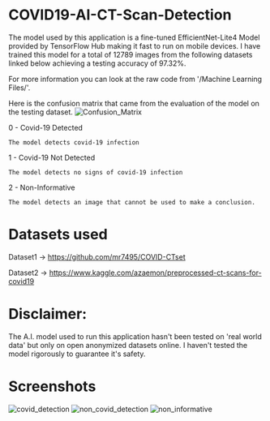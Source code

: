 # COVID19-AI-CT-Scan-Detection

The model used by this application is a fine-tuned EfficientNet-Lite4 Model provided by TensorFlow Hub making it fast to run on mobile devices. 
I have trained this model for a total of 12789 images from the following datasets linked below achieving a testing accuracy of 97.32%.

For more information you can look at the raw code from '/Machine Learning Files/'.

Here is the confusion matrix that came from the evaluation of the model on the testing dataset.
![Confusion_Matrix](/images/confusion_matrix.png)

0 - Covid-19 Detected


    The model detects covid-19 infection
    
1 - Covid-19 Not Detected 


    The model detects no signs of covid-19 infection
2 - Non-Informative


    The model detects an image that cannot be used to make a conclusion.


# Datasets used

Dataset1 -> https://github.com/mr7495/COVID-CTset

Dataset2 -> https://www.kaggle.com/azaemon/preprocessed-ct-scans-for-covid19

# Disclaimer:

The A.I. model used to run this application hasn't been tested on 'real world data' but only on open anonymized datasets online. I haven't tested the model rigorously to guarantee it's safety.

# Screenshots
![covid_detection](/images/covid_infected.png)
![non_covid_detection](/images/covid_not_infected.png)
![non_informative](/images/not_informative.png)


